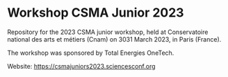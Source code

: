 # Workshop CSMA Junior 2023

Repository for the 2023 CSMA junior workshop, held at Conservatoire national des arts et métiers (Cnam) on 3031 March 2023, in Paris (France).

The workshop was sponsored by Total Energies OneTech.

Website: https://csmajuniors2023.sciencesconf.org